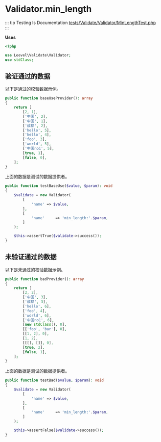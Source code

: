 # Validator.min_length

::: tip Testing Is Documentation
[tests/Validate/Validator/MinLengthTest.php](https://github.com/hunzhiwange/framework/blob/master/tests/Validate/Validator/MinLengthTest.php)
:::
    
**Uses**

``` php
<?php

use Leevel\Validate\Validator;
use stdClass;
```

## 验证通过的数据

以下是通过的校验数据示例。

``` php
public function baseUseProvider(): array
{
    return [
        [2, 1],
        ['中国', 2],
        ['中国', 1],
        ['成都', 2],
        ['hello', 5],
        ['hello', 4],
        ['foo', 3],
        ['world', 5],
        ['中国no1', 5],
        [true, 1],
        [false, 0],
    ];
}
```

上面的数据是测试的数据提供者。


``` php
public function testBaseUse($value, $param): void
{
    $validate = new Validator(
        [
            'name' => $value,
        ],
        [
            'name'     => 'min_length:'.$param,
        ]
    );

    $this->assertTrue($validate->success());
}
```
    
## 未验证通过的数据

以下是未通过的校验数据示例。

``` php
public function badProvider(): array
{
    return [
        [2, 2],
        ['中国', 3],
        ['成都', 3],
        ['hello', 6],
        ['foo', 4],
        ['world', 6],
        ['中国no1', 6],
        [new stdClass(), 0],
        [['foo', 'bar'], 0],
        [[1, 2], 0],
        [1, 2],
        [[[], []], 0],
        [true, 2],
        [false, 1],
    ];
}
```

上面的数据是测试的数据提供者。


``` php
public function testBad($value, $param): void
{
    $validate = new Validator(
        [
            'name' => $value,
        ],
        [
            'name'     => 'min_length:'.$param,
        ]
    );

    $this->assertFalse($validate->success());
}
```
